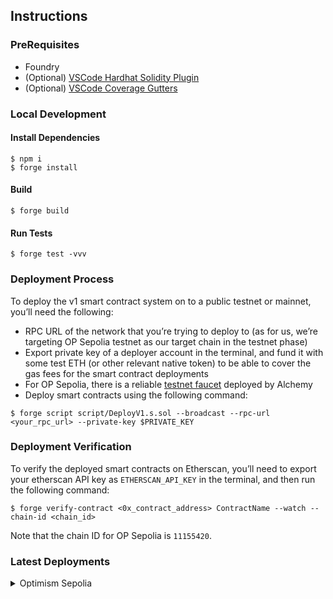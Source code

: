 ## Instructions

### PreRequisites

- Foundry
- (Optional) [VSCode Hardhat Solidity Plugin](https://marketplace.visualstudio.com/items?itemName=NomicFoundation.hardhat-solidity)
- (Optional) [VSCode Coverage Gutters](https://marketplace.visualstudio.com/items?itemName=ryanluker.vscode-coverage-gutters)

### Local Development

#### Install Dependencies

```shell
$ npm i
$ forge install
```

#### Build

```shell
$ forge build
```

#### Run Tests

```shell
$ forge test -vvv
```

### Deployment Process

To deploy the v1 smart contract system on to a public testnet or mainnet, you’ll need the following:
- RPC URL of the network that you’re trying to deploy to (as for us, we’re targeting OP Sepolia testnet as our target chain in the testnet phase)
- Export private key of a deployer account in the terminal, and fund it with some test ETH (or other relevant native token) to be able to cover the gas fees for the smart contract deployments
- For OP Sepolia, there is a reliable [testnet faucet](https://optimism-faucet.com/) deployed by Alchemy
- Deploy smart contracts using the following command:

```shell
$ forge script script/DeployV1.s.sol --broadcast --rpc-url <your_rpc_url> --private-key $PRIVATE_KEY
```

### Deployment Verification

To verify the deployed smart contracts on Etherscan, you’ll need to export your etherscan API key as `ETHERSCAN_API_KEY` in the terminal, and then run the following command:

```shell
$ forge verify-contract <0x_contract_address> ContractName --watch --chain-id <chain_id>
```

Note that the chain ID for OP Sepolia is `11155420`.

### Latest Deployments

<details>

<summary>Optimism Sepolia</summary>

- [Proxy](https://sepolia-optimism.etherscan.io/address/0x14561f6B2CDf5dec7BA95b303DED0b2C95A96635)
- [Implementation](https://sepolia-optimism.etherscan.io/address/0xcd5f13867D40F8f4b135f3d45Dc16D88EFEFE583)
